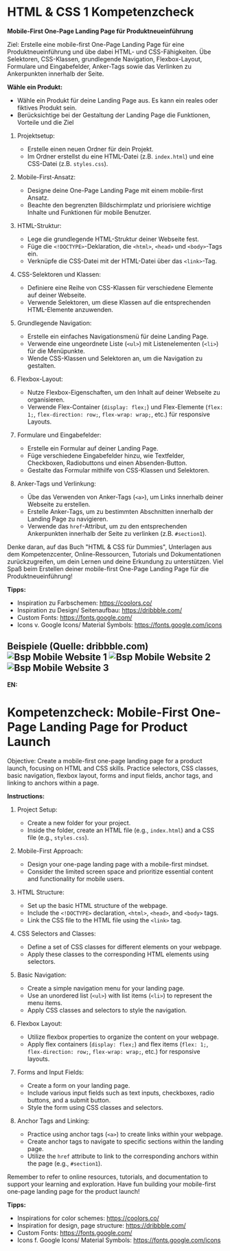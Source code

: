 # HTML & CSS 1 Kompetenzcheck
**Mobile-First One-Page Landing Page für Produktneueinführung** 

Ziel: Erstelle eine mobile-first One-Page Landing Page für eine Produktneueinführung und übe dabei HTML- und CSS-Fähigkeiten. Übe Selektoren, CSS-Klassen, grundlegende Navigation, Flexbox-Layout, Formulare und Eingabefelder, Anker-Tags sowie das Verlinken zu Ankerpunkten innerhalb der Seite.  


**Wähle ein Produkt:** 
- Wähle ein Produkt für deine Landing Page aus. Es kann ein reales oder fiktives Produkt sein. 
- Berücksichtige bei der Gestaltung der Landing Page die Funktionen, Vorteile und die Ziel 

1. Projektsetup: 
    - Erstelle einen neuen Ordner für dein Projekt. 
    - Im Ordner erstellst du eine HTML-Datei (z.B. `index.html`) und eine CSS-Datei (z.B. `styles.css`). 

2. Mobile-First-Ansatz: 
   - Designe deine One-Page Landing Page mit einem mobile-first Ansatz. 
   - Beachte den begrenzten Bildschirmplatz und priorisiere wichtige Inhalte und Funktionen für mobile Benutzer. 

3. HTML-Struktur: 
   - Lege die grundlegende HTML-Struktur deiner Webseite fest. 
   - Füge die `<!DOCTYPE>`-Deklaration, die `<html>`, `<head>` und `<body>`-Tags ein. 
   - Verknüpfe die CSS-Datei mit der HTML-Datei über das `<link>`-Tag. 

4. CSS-Selektoren und Klassen: 
   - Definiere eine Reihe von CSS-Klassen für verschiedene Elemente auf deiner Webseite. 
   - Verwende Selektoren, um diese Klassen auf die entsprechenden HTML-Elemente anzuwenden. 

5. Grundlegende Navigation: 
   - Erstelle ein einfaches Navigationsmenü für deine Landing Page. 
   - Verwende eine ungeordnete Liste (`<ul>`) mit Listenelementen (`<li>`) für die Menüpunkte. 
   - Wende CSS-Klassen und Selektoren an, um die Navigation zu gestalten. 

6. Flexbox-Layout: 
   - Nutze Flexbox-Eigenschaften, um den Inhalt auf deiner Webseite zu organisieren. 
   - Verwende Flex-Container (`display: flex;`) und Flex-Elemente (`flex: 1;`, `flex-direction: row;`, `flex-wrap: wrap;`, etc.) für responsive Layouts. 

7. Formulare und Eingabefelder: 
   - Erstelle ein Formular auf deiner Landing Page. 
   - Füge verschiedene Eingabefelder hinzu, wie Textfelder, Checkboxen, Radiobuttons und einen Absenden-Button. 
   - Gestalte das Formular mithilfe von CSS-Klassen und Selektoren. 

8. Anker-Tags und Verlinkung: 
   - Übe das Verwenden von Anker-Tags (`<a>`), um Links innerhalb deiner Webseite zu erstellen. 
   - Erstelle Anker-Tags, um zu bestimmten Abschnitten innerhalb der Landing Page zu navigieren. 
   - Verwende das `href`-Attribut, um zu den entsprechenden Ankerpunkten innerhalb der Seite zu verlinken (z.B. `#section1`). 

Denke daran, auf das Buch "HTML & CSS für Dummies", Unterlagen aus dem Kompetenzcenter, Online-Ressourcen, Tutorials und Dokumentationen zurückzugreifen, um dein Lernen und deine Erkundung zu unterstützen. Viel Spaß beim Erstellen deiner mobile-first One-Page Landing Page für die Produktneueinführung! 

**Tipps:**

- Inspiration zu Farbschemen: https://coolors.co/ 
- Inspiration zu Design/ Seitenaufbau: https://dribbble.com/ 
- Custom Fonts: https://fonts.google.com/ 
- Icons v. Google Icons/ Material Symbols: https://fonts.google.com/icons 
     
Beispiele (Quelle: dribbble.com)
![Bsp Mobile Website 1](img/html_css_1_1.png "Bsp. Mobile Website 1")
![Bsp Mobile Website 2](img/html_css_1_2.png "Bsp. Mobile Website 2")
![Bsp Mobile Website 3](img/html_css_1_3.png "Bsp. Mobile Website 3")
-------- 

**EN:** 

# Kompetenzcheck: Mobile-First One-Page Landing Page for Product Launch 

Objective: Create a mobile-first one-page landing page for a product launch, focusing on HTML and CSS skills. Practice selectors, CSS classes, basic navigation, flexbox layout, forms and input fields, anchor tags, and linking to anchors within a page. 

**Instructions:** 

1. Project Setup: 
   - Create a new folder for your project. 
   - Inside the folder, create an HTML file (e.g., `index.html`) and a CSS file (e.g., `styles.css`). 

2. Mobile-First Approach: 
   - Design your one-page landing page with a mobile-first mindset. 
   - Consider the limited screen space and prioritize essential content and functionality for mobile users. 

3. HTML Structure: 
   - Set up the basic HTML structure of the webpage. 
   - Include the `<!DOCTYPE>` declaration, `<html>`, `<head>`, and `<body>` tags. 
   - Link the CSS file to the HTML file using the `<link>` tag. 

4. CSS Selectors and Classes: 
   - Define a set of CSS classes for different elements on your webpage. 
   - Apply these classes to the corresponding HTML elements using selectors. 

5. Basic Navigation: 
   - Create a simple navigation menu for your landing page. 
   - Use an unordered list (`<ul>`) with list items (`<li>`) to represent the menu items. 
   - Apply CSS classes and selectors to style the navigation. 

6. Flexbox Layout: 
   - Utilize flexbox properties to organize the content on your webpage. 
   - Apply flex containers (`display: flex;`) and flex items (`flex: 1;`, `flex-direction: row;`, `flex-wrap: wrap;`, etc.) for responsive layouts. 

7. Forms and Input Fields: 
   - Create a form on your landing page. 
   - Include various input fields such as text inputs, checkboxes, radio buttons, and a submit button. 
   - Style the form using CSS classes and selectors. 

8. Anchor Tags and Linking: 
   - Practice using anchor tags (`<a>`) to create links within your webpage. 
   - Create anchor tags to navigate to specific sections within the landing page. 
   - Utilize the `href` attribute to link to the corresponding anchors within the page (e.g., `#section1`). 

Remember to refer to online resources, tutorials, and documentation to support your learning and exploration. Have fun building your mobile-first one-page landing page for the product launch! 

**Tipps:** 
- Inspirations for color schemes: https://coolors.co/
- Inspiration for design, page structure: https://dribbble.com/ 
- Custom Fonts: https://fonts.google.com/ 
- Icons f. Google Icons/ Material Symbols: https://fonts.google.com/icons 